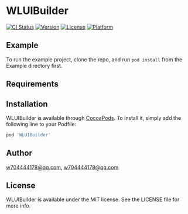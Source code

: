# WLUIBuilder

[![CI Status](https://img.shields.io/travis/w704444178@qq.com/WLUIBuilder.svg?style=flat)](https://travis-ci.org/w704444178@qq.com/WLUIBuilder)
[![Version](https://img.shields.io/cocoapods/v/WLUIBuilder.svg?style=flat)](https://cocoapods.org/pods/WLUIBuilder)
[![License](https://img.shields.io/cocoapods/l/WLUIBuilder.svg?style=flat)](https://cocoapods.org/pods/WLUIBuilder)
[![Platform](https://img.shields.io/cocoapods/p/WLUIBuilder.svg?style=flat)](https://cocoapods.org/pods/WLUIBuilder)

## Example

To run the example project, clone the repo, and run `pod install` from the Example directory first.

## Requirements

## Installation

WLUIBuilder is available through [CocoaPods](https://cocoapods.org). To install
it, simply add the following line to your Podfile:

```ruby
pod 'WLUIBuilder'
```

## Author

w704444178@qq.com, w704444178@qq.com

## License

WLUIBuilder is available under the MIT license. See the LICENSE file for more info.
